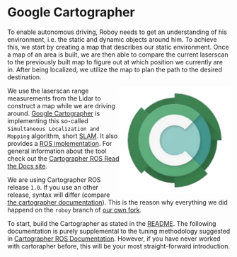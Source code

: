 # Google Cartographer



To enable autonomous driving, Roboy needs to get an understanding of his environment, i.e. the static and dynamic objects around him. To achieve this, we start by creating a map that describes our static environment. Once a map of an area is built, we are then able to compare the current laserscan to the previously built map to figure out at which position we currently are in. After being localized, we utilize the map to plan the path to the desired destination. 


<img align="right" src="https://github.com/Roboy/autonomous_driving/blob/wiki-material/wiki-material/overview/cartographer.png" width="250">

We use the laserscan range measurements from the Lidar to construct a map while we are driving around. [Google Cartographer](https://github.com/googlecartographer/cartographer_ros) is implementing this so-called `Simultaneous Localization and Mapping` algorithm, short [SLAM](https://en.wikipedia.org/wiki/Simultaneous_localization_and_mapping). It also provides a [ROS implementation](https://github.com/googlecartographer/cartographer_ros). For general information about the tool check out the [Cartographer ROS Read the Docs site](https://google-cartographer-ros.readthedocs.io/en/latest/).

We are using Cartographer ROS release `1.0`. If you use an other release, syntax will differ (compare [the cartographer documentation](https://google-cartographer.readthedocs.io/en/latest/configuration.html)). This is the reason why everything we did happend on the `roboy` branch of [our own fork](https://github.com/Roboy/cartographer_ros/tree/roboy).

To start, build the Cartographer as stated in the [README](https://github.com/Roboy/cartographer_ros/tree/roboy#building-cartographer). The following documentation is purely supplemental to the tuning methodology suggested in [Cartographer ROS Documentation](https://google-cartographer-ros.readthedocs.io/en/latest/). However, if you have never worked with cartorapher before, this will be your most straight-forward introduction.